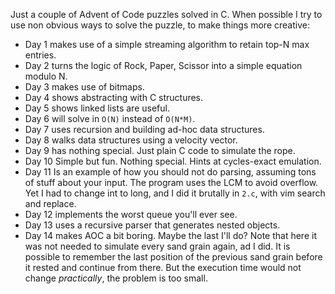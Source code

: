 Just a couple of Advent of Code puzzles solved in C. When possible I try to use non obvious ways to solve the puzzle, to make things more creative:

* Day 1 makes use of a simple streaming algorithm to retain top-N max entries.
* Day 2 turns the logic of Rock, Paper, Scissor into a simple equation modulo N.
* Day 3 makes use of bitmaps.
* Day 4 shows abstracting with C structures.
* Day 5 shows linked lists are useful.
* Day 6 will solve in `O(N)` instead of `O(N*M)`.
* Day 7 uses recursion and building ad-hoc data structures.
* Day 8 walks data structures using a velocity vector.
* Day 9 has nothing special. Just plain C code to simulate the rope.
* Day 10 Simple but fun. Nothing special. Hints at cycles-exact emulation.
* Day 11 Is an example of how you should not do parsing, assuming tons of stuff about your input. The program uses the LCM to avoid overflow. Yet I had to change int to long, and I did it brutally in `2.c`, with vim search and replace.
* Day 12 implements the worst queue you'll ever see.
* Day 13 uses a recursive parser that generates nested objects.
* Day 14 makes AOC a bit boring. Maybe the last I'll do? Note that here it was not needed to simulate every sand grain again, ad I did. It is possible to remember the last position of the previous sand grain before it rested and continue from there. But the execution time would not change *practically*, the problem is too small.
